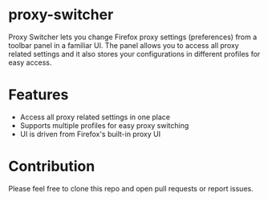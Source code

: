 # proxy-switcher
Proxy Switcher lets you change Firefox proxy settings (preferences) from a toolbar panel in a familiar UI. The panel allows you to access all proxy related settings and it also stores your configurations in different profiles for easy access.
# Features
* Access all proxy related settings in one place
* Supports multiple profiles for easy proxy switching
* UI is driven from Firefox's built-in proxy UI
# Contribution
Please feel free to clone this repo and open pull requests or report issues.
